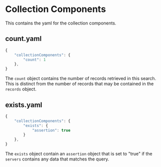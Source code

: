 # Collection Components

This contains the yaml for the collection components.

## count.yaml

```javascript
{
    "collectionComponents": {
        "count": 1
    }, 
}
```

The `count` object contains the number of records retrieved in this search. This is distinct from the number of records that may be contained in the `records` object.

## exists.yaml

```javascript
{
    "collectionComponents": {
        "exists": {
            "assertion": true
        }
    }, 
}
```

The `exists` object contain an `assertion` object  that is set to "true" if the `servers` contains any data that matches the query.

